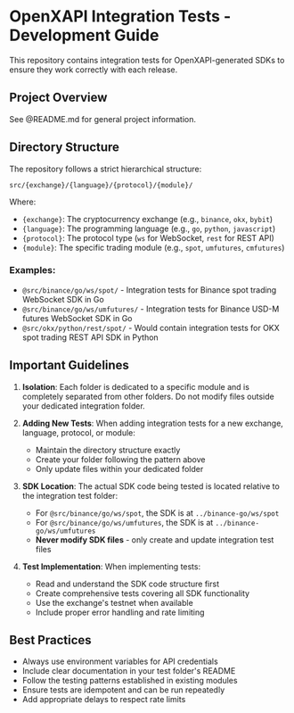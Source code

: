 # OpenXAPI Integration Tests - Development Guide

This repository contains integration tests for OpenXAPI-generated SDKs to ensure they work correctly with each release.

## Project Overview

See @README.md for general project information.

## Directory Structure

The repository follows a strict hierarchical structure:

```
src/{exchange}/{language}/{protocol}/{module}/
```

Where:
- `{exchange}`: The cryptocurrency exchange (e.g., `binance`, `okx`, `bybit`)
- `{language}`: The programming language (e.g., `go`, `python`, `javascript`)
- `{protocol}`: The protocol type (`ws` for WebSocket, `rest` for REST API)
- `{module}`: The specific trading module (e.g., `spot`, `umfutures`, `cmfutures`)

### Examples:
- `@src/binance/go/ws/spot/` - Integration tests for Binance spot trading WebSocket SDK in Go
- `@src/binance/go/ws/umfutures/` - Integration tests for Binance USD-M futures WebSocket SDK in Go
- `@src/okx/python/rest/spot/` - Would contain integration tests for OKX spot trading REST API SDK in Python

## Important Guidelines

1. **Isolation**: Each folder is dedicated to a specific module and is completely separated from other folders. Do not modify files outside your dedicated integration folder.

2. **Adding New Tests**: When adding integration tests for a new exchange, language, protocol, or module:
   - Maintain the directory structure exactly
   - Create your folder following the pattern above
   - Only update files within your dedicated folder

3. **SDK Location**: The actual SDK code being tested is located relative to the integration test folder:
   - For `@src/binance/go/ws/spot`, the SDK is at `../binance-go/ws/spot`
   - For `@src/binance/go/ws/umfutures`, the SDK is at `../binance-go/ws/umfutures`
   - **Never modify SDK files** - only create and update integration test files

4. **Test Implementation**: When implementing tests:
   - Read and understand the SDK code structure first
   - Create comprehensive tests covering all SDK functionality
   - Use the exchange's testnet when available
   - Include proper error handling and rate limiting

## Best Practices

- Always use environment variables for API credentials
- Include clear documentation in your test folder's README
- Follow the testing patterns established in existing modules
- Ensure tests are idempotent and can be run repeatedly
- Add appropriate delays to respect rate limits